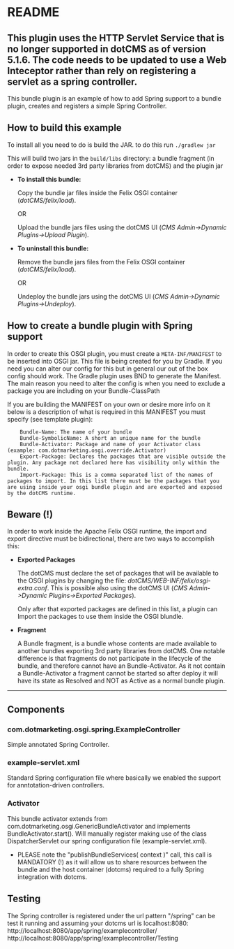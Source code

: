 # README

## This plugin uses the HTTP Servlet Service that is no longer supported in dotCMS as of version 5.1.6. The code needs to be updated to use a Web Inteceptor rather than rely on registering a servlet as a spring controller.


This bundle plugin is an example of how to add Spring support to a bundle plugin, creates and registers a simple Spring Controller.

## How to build this example

To install all you need to do is build the JAR. to do this run
`./gradlew jar`

This will build two jars in the `build/libs` directory: a bundle fragment (in order to expose needed 3rd party libraries from dotCMS) and the plugin jar 

* **To install this bundle:**

    Copy the bundle jar files inside the Felix OSGI container (*dotCMS/felix/load*).
        
    OR
        
    Upload the bundle jars files using the dotCMS UI (*CMS Admin->Dynamic Plugins->Upload Plugin*).

* **To uninstall this bundle:**
    
    Remove the bundle jars files from the Felix OSGI container (*dotCMS/felix/load*).

    OR

    Undeploy the bundle jars using the dotCMS UI (*CMS Admin->Dynamic Plugins->Undeploy*).

## How to create a bundle plugin with Spring support

In order to create this OSGI plugin, you must create a `META-INF/MANIFEST` to be inserted into OSGI jar.
This file is being created for you by Gradle. If you need you can alter our config for this but in general our out of the box config should work.
The Gradle plugin uses BND to generate the Manifest. The main reason you need to alter the config is when you need to exclude a package you are including on your Bundle-ClassPath

If you are building the MANIFEST on your own or desire more info on it below is a description of what is required in this MANIFEST you must specify (see template plugin):

```
    Bundle-Name: The name of your bundle
    Bundle-SymbolicName: A short an unique name for the bundle
    Bundle-Activator: Package and name of your Activator class (example: com.dotmarketing.osgi.override.Activator)
    Export-Package: Declares the packages that are visible outside the plugin. Any package not declared here has visibility only within the bundle.
    Import-Package: This is a comma separated list of the names of packages to import. In this list there must be the packages that you are using inside your osgi bundle plugin and are exported and exposed by the dotCMS runtime.
```

## Beware (!)

In order to work inside the Apache Felix OSGI runtime, the import and export directive must be bidirectional, there are two ways to accomplish this:

* **Exported Packages**

    The dotCMS must declare the set of packages that will be available to the OSGI plugins by changing the file: *dotCMS/WEB-INF/felix/osgi-extra.conf*.
This is possible also using the dotCMS UI (*CMS Admin->Dynamic Plugins->Exported Packages*).

    Only after that exported packages are defined in this list, a plugin can Import the packages to use them inside the OSGI blundle.
    
* **Fragment**

    A Bundle fragment, is a bundle whose contents are made available to another bundles exporting 3rd party libraries from dotCMS.
One notable difference is that fragments do not participate in the lifecycle of the bundle, and therefore cannot have an Bundle-Activator.
As it not contain a Bundle-Activator a fragment cannot be started so after deploy it will have its state as Resolved and NOT as Active as a normal bundle plugin.


---
## Components

### com.dotmarketing.osgi.spring.ExampleController

Simple annotated Spring Controller.

### example-servlet.xml

Standard Spring configuration file where basically we enabled the support for anntotation-driven controllers.

### Activator

This bundle activator extends from com.dotmarketing.osgi.GenericBundleActivator and implements BundleActivator.start().
Will manually register making use of the class DispatcherServlet our spring configuration file (example-servlet.xml).

* PLEASE note the "publishBundleServices( context )" call, this call is MANDATORY (!) as it will allow us to share resources
  between the bundle and the host container (dotcms) required to a fully Spring integration with dotcms.

## Testing

The Spring controller is registered under the url pattern "/spring" can be test it running and assuming your dotcms url is localhost:8080:
    http://localhost:8080/app/spring/examplecontroller/
    http://localhost:8080/app/spring/examplecontroller/Testing
